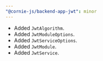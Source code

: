 ```yaml
---
"@cornie-js/backend-app-jwt": minor
---
```


- Added `JwtAlgorithm`.
- Added `JwtModuleOptions`.
- Added `JwtServiceOptions`.
- Added `JwtModule`.
- Added `JwtService`.
